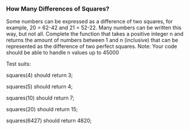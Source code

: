   ### How Many Differences of Squares?

Some numbers can be expressed as a difference of two squares, for example, 20 = 62-42 and 21 = 52-22. Many numbers can be written this way, but not all.
Complete the function that takes a positive integer n and returns the amount of numbers between 1 and n (inclusive) that can be represented as the difference of two perfect squares.
Note: Your code should be able to handle n values up to 45000

Test suits:

squares(4) should return 3;

squares(5) should return 4;

squares(10) should return 7;

squares(20) should return 15;

squares(6427) should return 4820;
